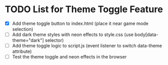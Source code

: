 # TODO List for Theme Toggle Feature

- [x] Add theme toggle button to index.html (place it near game mode selection)
- [ ] Add dark theme styles with neon effects to style.css (use body[data-theme="dark"] selector)
- [ ] Add theme toggle logic to script.js (event listener to switch data-theme attribute)
- [ ] Test the theme toggle and neon effects in the browser
